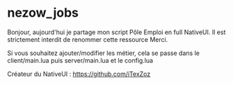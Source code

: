 # nezow_jobs
Bonjour, aujourd'hui je partage mon script Pôle Emploi en full NativeUI.
Il est strictement interdit de renommer cette ressource Merci.

Si vous souhaitez ajouter/modifier les métier, cela se passe dans le client/main.lua puis server/main.lua et le config.lua

Créateur du NativeUI : 
https://github.com/iTexZoz
